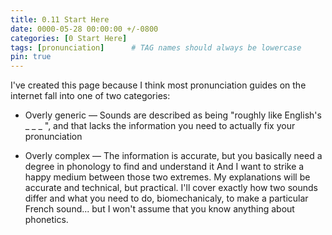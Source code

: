 ```yaml
---
title: 0.11 Start Here
date: 0000-05-28 00:00:00 +/-0800
categories: [0 Start Here]
tags: [pronunciation]      # TAG names should always be lowercase
pin: true
---
```


I've created this page because I think most pronunciation guides on the internet fall into one of two categories:

- Overly generic — Sounds are described as being "roughly like English's _ _ _ ", and that lacks the information you need to actually fix your pronunciation

- Overly complex — The information is accurate, but you basically need a degree in phonology to find and understand it
And I want to strike a happy medium between those two extremes. My explanations will be accurate and technical, but practical. I'll cover exactly how two sounds differ and what you need to do, biomechanicaly, to make a particular French sound... but I won't assume that you know anything about phonetics.
